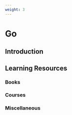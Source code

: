 ```yaml
---
weight: 3
---
```


# Go

## Introduction

## Learning Resources

### Books

### Courses

### Miscellaneous
